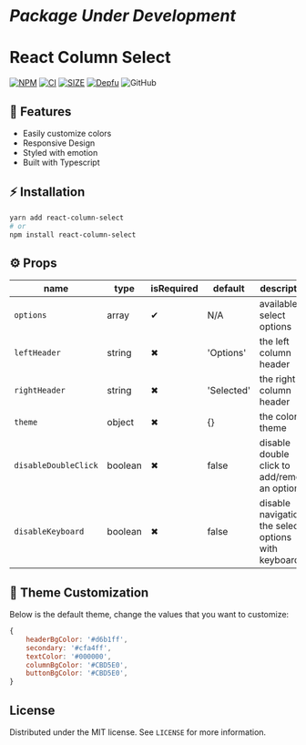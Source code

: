 # *Package Under Development*
# React Column Select
[![NPM](https://img.shields.io/npm/v/react-column-select)](https://www.npmjs.com/package/react-column-select)
[![CI](https://github.com/chr-ge/react-column-select/actions/workflows/ci.yml/badge.svg?branch=develop)](https://github.com/chr-ge/react-column-select/actions/workflows/ci.yml)
[![SIZE](https://badgen.net/bundlephobia/min/react-column-select)](https://bundlephobia.com/result?p=react-column-select)
[![Depfu](https://badges.depfu.com/badges/c540bb2dbd4e634a557231ecd335474e/overview.svg)](https://depfu.com/repos/github/chr-ge/react-column-select?project_id=24188)
![GitHub](https://img.shields.io/github/license/chr-ge/react-column-select)

## 🚀 Features
- Easily customize colors 
- Responsive Design
- Styled with emotion
- Built with Typescript

## ⚡ Installation

```sh
yarn add react-column-select
# or
npm install react-column-select
```

## ⚙️ Props

| name               | type             | isRequired    | default           | description                                                           |
| ---                | ---              | ---           | ---               | ---                           |
| `options`            | array           | ✔             | N/A               | available select options      |
| `leftHeader`            | string           | ✖             | 'Options'               | the left column header      |
| `rightHeader`            | string           | ✖             | 'Selected'               | the right column header      |
| `theme`            | object           | ✖             | {}               | the color theme      |
| `disableDoubleClick`            | boolean           | ✖             | false               | disable double click to add/remove an option       |
| `disableKeyboard`           | boolean | ✖             | false               | disable navigation the select options with keyboard   |

## 🎨 Theme Customization
Below is the default theme, change the values that you want to customize:
```jsx
{
    headerBgColor: '#d6b1ff',
    secondary: '#cfa4ff',
    textColor: '#000000',
    columnBgColor: '#CBD5E0',
    buttonBgColor: '#CBD5E0',
}
```

## License
Distributed under the MIT license. See `LICENSE` for more information.
